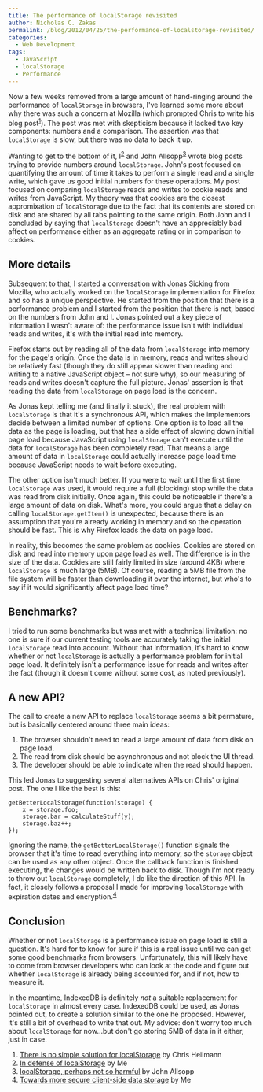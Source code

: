 ```yaml
---
title: The performance of localStorage revisited
author: Nicholas C. Zakas
permalink: /blog/2012/04/25/the-performance-of-localstorage-revisited/
categories:
  - Web Development
tags:
  - JavaScript
  - localStorage
  - Performance
---
```

Now a few weeks removed from a large amount of hand-ringing around the performance of `localStorage` in browsers, I've learned some more about why there was such a concern at Mozilla (which prompted Chris to write his blog post<sup>[1]</sup>). The post was met with skepticism because it lacked two key components: numbers and a comparison. The assertion was that `localStorage` is slow, but there was no data to back it up.

Wanting to get to the bottom of it, I<sup>[2]</sup> and John Allsopp<sup>[3]</sup> wrote blog posts trying to provide numbers around `localStorage`. John's post focused on quantifying the amount of time it takes to perform a single read and a single write, which gave us good initial numbers for these operations. My post focused on comparing `localStorage` reads and writes to cookie reads and writes from JavaScript. My theory was that cookies are the closest appromixation of `localStorage` due to the fact that its contents are stored on disk and are shared by all tabs pointing to the same origin. Both John and I concluded by saying that `localStorage` doesn't have an appreciably bad affect on performance either as an aggregate rating or in comparison to cookies. 

## More details

Subsequent to that, I started a conversation with Jonas Sicking from Mozilla, who actually worked on the `localStorage` implementation for Firefox and so has a unique perspective. He started from the position that there is a performance problem and I started from the position that there is not, based on the numbers from John and I. Jonas pointed out a key piece of information I wasn't aware of: the performance issue isn't with individual reads and writes, it's with the initial read into memory.

Firefox starts out by reading all of the data from `localStorage` into memory for the page's origin. Once the data is in memory, reads and writes should be relatively fast (though they do still appear slower than reading and writing to a native JavaScript object &#8211; not sure why), so our measuring of reads and writes doesn't capture the full picture. Jonas' assertion is that reading the data from `localStorage` on page load is the concern.

As Jonas kept telling me (and finally it stuck), the real problem with `localStorage` is that it's a synchronous API, which makes the implementors decide between a limited number of options. One option is to load all the data as the page is loading, but that has a side effect of slowing down initial page load because JavaScript using `localStorage` can't execute until the data for `localStorage` has been completely read. That means a large amount of data in `localStorage` could actually increase page load time because JavaScript needs to wait before executing.

The other option isn't much better. If you were to wait until the first time `localStorage` was used, it would require a full (blocking) stop while the data was read from disk initially. Once again, this could be noticeable if there's a large amount of data on disk. What's more, you could argue that a delay on calling `localStorage.getItem()` is unexpected, because there is an assumption that you're already working in memory and so the operation should be fast. This is why Firefox loads the data on page load.

In reality, this becomes the same problem as cookies. Cookies are stored on disk and read into memory upon page load as well. The difference is in the size of the data. Cookies are still fairly limited in size (around 4KB) where `localStorage` is much large (5MB). Of course, reading a 5MB file from the file system will be faster than downloading it over the internet, but who's to say if it would significantly affect page load time?

## Benchmarks?

I tried to run some benchmarks but was met with a technical limitation: no one is sure if our current testing tools are accurately taking the initial `localStorage` read into account. Without that information, it's hard to know whether or not `localStorage` is actually a performance problem for initial page load. It definitely isn't a performance issue for reads and writes after the fact (though it doesn't come without some cost, as noted previously). 

## A new API?

The call to create a new API to replace `localStorage` seems a bit permature, but is basically centered around three main ideas:

  1. The browser shouldn't need to read a large amount of data from disk on page load.
  2. The read from disk should be asynchronous and not block the UI thread.
  3. The developer should be able to indicate when the read should happen.

This led Jonas to suggesting several alternatives APIs on Chris' original post. The one I like the best is this:

    getBetterLocalStorage(function(storage) {
        x = storage.foo;
        storage.bar = calculateStuff(y);
        storage.baz++;
    });

Ignoring the name, the `getBetterLocalStorage()` function signals the browser that it's time to read everything into memory, so the `storage` object can be used as any other object. Once the callback function is finished executing, the changes would be written back to disk. Though I'm not ready to throw out `localStorage` completely, I do like the direction of this API. In fact, it closely follows a proposal I made for improving `localStorage` with expiration dates and encryption.<sup>[4]</sup>

## Conclusion

Whether or not `localStorage` is a performance issue on page load is still a question. It's hard for to know for sure if this is a real issue until we can get some good benchmarks from browsers. Unfortunately, this will likely have to come from browser developers who can look at the code and figure out whether `localStorage` is already being accounted for, and if not, how to measure it. 

In the meantime, IndexedDB is definitely *not* a suitable replacement for `localStorage` in almost every case. IndexedDB could be used, as Jonas pointed out, to create a solution similar to the one he proposed. However, it's still a bit of overhead to write that out. My advice: don't worry too much about `localStorage` for now&#8230;but don't go storing 5MB of data in it either, just in case.


  1. [There is no simple solution for localStorage][1] by Chris Heilmann
  2. [In defense of localStorage][2] by Me
  3. [localStorage, perhaps not so harmful][3] by John Allsopp
  4. [Towards more secure client-side data storage][4] by Me

 [1]: http://hacks.mozilla.org/2012/03/there-is-no-simple-solution-for-local-storage/
 [2]: {{site.url}}/blog/2012/03/07/in-defense-of-localstorage/
 [3]: http://www.webdirections.org/blog/localstorage-perhaps-not-so-harmful/
 [4]: {{site.url}}/blog/2010/04/13/towards-more-secure-client-side-data-storage/
